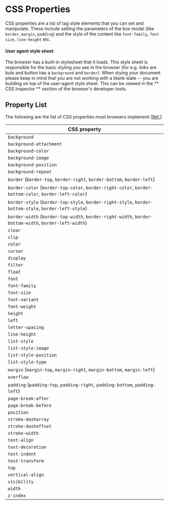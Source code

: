 # CSS Properties

CSS properties are a list of tag style elements that you can set and
manipulate. These include setting the parameters of the box model (like
`border`, `margin`, `padding`) and the style of the content like
`font-family`, `font-size`, `line-height` etc.


<div class='notes'>

#### User agent style sheet
The browser has a built-in stylesheet that it loads. This style sheet is
responsible for the basic styling you see in the browser (for e.g. links
are bule and button has a `background` and `border`). When stying your
document please keep in mind that you are not working with a blank-slate
-- you are building on top of the user-agent style sheet. This can be
viewed in the ** CSS Inspector ** section of the browser's developer
tools.

</div>

## Property List

The following are the list of CSS properties most browsers implement
[<a href='../../../bib.html#css-properties-reference-mdn-web-docs'>Ref.</a>]
<table>
 <thead>
  <tr>
   <th scope="col"><strong>CSS property</strong></th>
  </tr>
 </thead>
 <tbody>
  <tr>
   <td><code>background</code></td>
  </tr>
  <tr>
   <td><code>background-attachment</code></td>
  </tr>
  <tr>
   <td><code>background-color</code></td>
  </tr>
  <tr>
   <td><code>background-image</code></td>
  </tr>
  <tr>
   <td><code>background-position</code></td>
  </tr>
  <tr>
   <td><code>background-repeat</code></td>
  </tr>
  <tr>
   <td><code>border</code>
    (<code>border-top</code>, <code>border-right</code>, <code>border-bottom</code>,
<code>border-left</code>)</td>
  </tr>
  <tr>
   <td><code>border-color</code>
    (<code>border-top-color</code>, <code>border-right-color</code>,
<code>border-bottom-color</code>,
<code>border-left-color</code>)</td>
  </tr>
  <tr>
   <td><code>border-style</code>
    (<code>border-top-style</code>, <code>border-right-style</code>,
<code>border-bottom-style</code>,
<code>border-left-style</code>)</td>
  </tr>
  <tr>
   <td><code>border-width</code>
    (<code>border-top-width</code>, <code>border-right-width</code>,
<code>border-bottom-width</code>,
<code>border-left-width</code>)</td>
  </tr>
  <tr>
   <td><code>clear</code></td>
  </tr>
  <tr>
   <td><code>clip</code></td>
  </tr>
  <tr>
   <td><code>color</code></td>
  </tr>
  <tr>
   <td><code>cursor</code></td>
  </tr>
  <tr>
   <td><code>display</code></td>
  </tr>
  <tr>
   <td><code>filter</code></td>
  </tr>
  <tr>
   <td><code>float</code></td>
  </tr>
  <tr>
   <td><code>font</code></td>
  </tr>
  <tr>
   <td><code>font-family</code></td>
  </tr>
  <tr>
   <td><code>font-size</code></td>
  </tr>
  <tr>
   <td><code>font-variant</code></td>
  </tr>
  <tr>
   <td><code>font-weight</code></td>
  </tr>
  <tr>
   <td><code>height</code></td>
  </tr>
  <tr>
   <td><code>left</code></td>
  </tr>
  <tr>
   <td><code>letter-spacing</code></td>
  </tr>
  <tr>
   <td><code>line-height</code></td>
  </tr>
  <tr>
   <td><code>list-style</code></td>
  </tr>
  <tr>
   <td><code>list-style-image</code></td>
  </tr>
  <tr>
   <td><code>list-style-position</code></td>
  </tr>
  <tr>
   <td><code>list-style-type</code></td>
  </tr>
  <tr>
   <td><code>margin</code>
    (<code>margin-top</code>, <code>margin-right</code>, <code>margin-bottom</code>,
<code>margin-left</code>)</td>
  </tr>
  <tr>
   <td><code>overflow</code></td>
  </tr>
  <tr>
   <td><code>padding</code>
    (<code>padding-top</code>, <code>padding-right</code>, <code>padding-bottom</code>,
<code>padding-left</code>)</td>
  </tr>
  <tr>
   <td><code>page-break-after</code></td>
  </tr>
  <tr>
   <td><code>page-break-before</code></td>
  </tr>
  <tr>
   <td><code>position</code></td>
  </tr>
  <tr>
   <td><code>stroke-dasharray</code></td>
  </tr>
  <tr>
   <td><code>stroke-dashoffset</code></td>
  </tr>
  <tr>
   <td><code>stroke-width</code></td>
  </tr>
  <tr>
   <td><code>text-align</code></td>
  </tr>
  <tr>
   <td><code>text-decoration</code></td>
  </tr>
  <tr>
   <td><code>text-indent</code></td>
  </tr>
  <tr>
   <td><code>text-transform</code></td>
  </tr>
  <tr>
   <td><code>top</code></td>
  </tr>
  <tr>
   <td><code>vertical-align</code></td>
  </tr>
  <tr>
   <td><code>visibility</code></td>
  </tr>
  <tr>
   <td><code>width</code></td>
  </tr>
  <tr>
   <td><code>z-index</code></td>
  </tr>
 </tbody>
</table>
